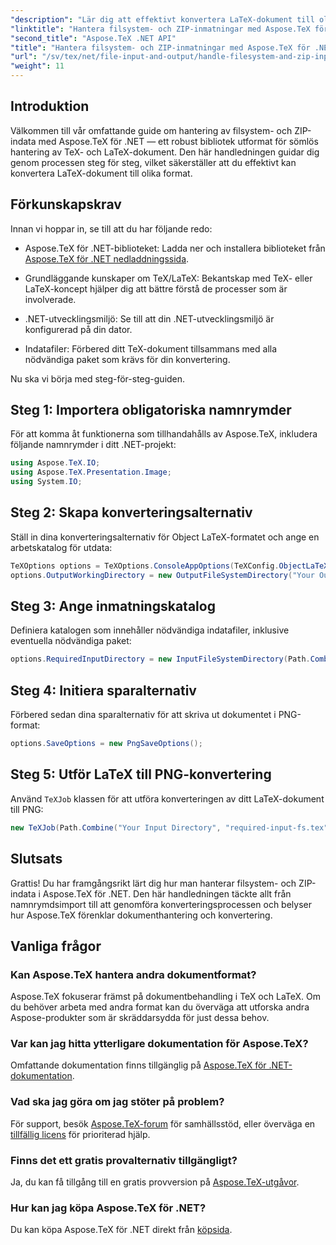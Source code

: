 ```yaml
---
"description": "Lär dig att effektivt konvertera LaTeX-dokument till olika format genom enkla steg, inklusive att konfigurera konverteringsalternativ, ange indatakataloger och utföra konverteringar."
"linktitle": "Hantera filsystem- och ZIP-inmatningar med Aspose.TeX för .NET"
"second_title": "Aspose.TeX .NET API"
"title": "Hantera filsystem- och ZIP-inmatningar med Aspose.TeX för .NET"
"url": "/sv/tex/net/file-input-and-output/handle-filesystem-and-zip-inputs/"
"weight": 11
---
```


## Introduktion

Välkommen till vår omfattande guide om hantering av filsystem- och ZIP-indata med Aspose.TeX för .NET — ett robust bibliotek utformat för sömlös hantering av TeX- och LaTeX-dokument. Den här handledningen guidar dig genom processen steg för steg, vilket säkerställer att du effektivt kan konvertera LaTeX-dokument till olika format.

## Förkunskapskrav

Innan vi hoppar in, se till att du har följande redo:

- Aspose.TeX för .NET-biblioteket: Ladda ner och installera biblioteket från [Aspose.TeX för .NET nedladdningssida](https://releases.aspose.com/tex/net/).
  
- Grundläggande kunskaper om TeX/LaTeX: Bekantskap med TeX- eller LaTeX-koncept hjälper dig att bättre förstå de processer som är involverade.

- .NET-utvecklingsmiljö: Se till att din .NET-utvecklingsmiljö är konfigurerad på din dator.

- Indatafiler: Förbered ditt TeX-dokument tillsammans med alla nödvändiga paket som krävs för din konvertering.

Nu ska vi börja med steg-för-steg-guiden.

## Steg 1: Importera obligatoriska namnrymder

För att komma åt funktionerna som tillhandahålls av Aspose.TeX, inkludera följande namnrymder i ditt .NET-projekt:

```csharp
using Aspose.TeX.IO;
using Aspose.TeX.Presentation.Image;
using System.IO;
```

## Steg 2: Skapa konverteringsalternativ

Ställ in dina konverteringsalternativ för Object LaTeX-formatet och ange en arbetskatalog för utdata:

```csharp
TeXOptions options = TeXOptions.ConsoleAppOptions(TeXConfig.ObjectLaTeX);
options.OutputWorkingDirectory = new OutputFileSystemDirectory("Your Output Directory");
```

## Steg 3: Ange inmatningskatalog

Definiera katalogen som innehåller nödvändiga indatafiler, inklusive eventuella nödvändiga paket:

```csharp
options.RequiredInputDirectory = new InputFileSystemDirectory(Path.Combine("Your Input Directory", "packages"));
```

## Steg 4: Initiera sparalternativ

Förbered sedan dina sparalternativ för att skriva ut dokumentet i PNG-format:

```csharp
options.SaveOptions = new PngSaveOptions();
```

## Steg 5: Utför LaTeX till PNG-konvertering

Använd `TeXJob` klassen för att utföra konverteringen av ditt LaTeX-dokument till PNG:

```csharp
new TeXJob(Path.Combine("Your Input Directory", "required-input-fs.tex"), new ImageDevice(), options).Run();
```

## Slutsats

Grattis! Du har framgångsrikt lärt dig hur man hanterar filsystem- och ZIP-indata i Aspose.TeX för .NET. Den här handledningen täckte allt från namnrymdsimport till att genomföra konverteringsprocessen och belyser hur Aspose.TeX förenklar dokumenthantering och konvertering.

## Vanliga frågor

### Kan Aspose.TeX hantera andra dokumentformat?

Aspose.TeX fokuserar främst på dokumentbehandling i TeX och LaTeX. Om du behöver arbeta med andra format kan du överväga att utforska andra Aspose-produkter som är skräddarsydda för just dessa behov.

### Var kan jag hitta ytterligare dokumentation för Aspose.TeX?

Omfattande dokumentation finns tillgänglig på [Aspose.TeX för .NET-dokumentation](https://reference.aspose.com/tex/net/).

### Vad ska jag göra om jag stöter på problem?

För support, besök [Aspose.TeX-forum](https://forum.aspose.com/c/tex/47) för samhällsstöd, eller överväga en [tillfällig licens](https://purchase.conholdate.com/temporary-license/) för prioriterad hjälp.

### Finns det ett gratis provalternativ tillgängligt?

Ja, du kan få tillgång till en gratis provversion på [Aspose.TeX-utgåvor](https://releases.aspose.com/).

### Hur kan jag köpa Aspose.TeX för .NET?

Du kan köpa Aspose.TeX för .NET direkt från [köpsida](https://purchase.conholdate.com/buy).
